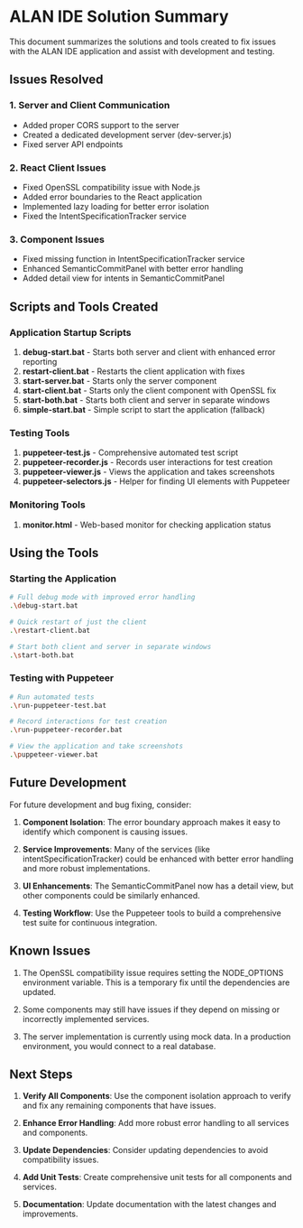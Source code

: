 # ALAN IDE Solution Summary

This document summarizes the solutions and tools created to fix issues with the ALAN IDE application and assist with development and testing.

## Issues Resolved

### 1. Server and Client Communication
- Added proper CORS support to the server
- Created a dedicated development server (dev-server.js)
- Fixed server API endpoints

### 2. React Client Issues
- Fixed OpenSSL compatibility issue with Node.js
- Added error boundaries to the React application
- Implemented lazy loading for better error isolation
- Fixed the IntentSpecificationTracker service

### 3. Component Issues
- Fixed missing function in IntentSpecificationTracker service
- Enhanced SemanticCommitPanel with better error handling
- Added detail view for intents in SemanticCommitPanel

## Scripts and Tools Created

### Application Startup Scripts
1. **debug-start.bat** - Starts both server and client with enhanced error reporting
2. **restart-client.bat** - Restarts the client application with fixes
3. **start-server.bat** - Starts only the server component
4. **start-client.bat** - Starts only the client component with OpenSSL fix
5. **start-both.bat** - Starts both client and server in separate windows
6. **simple-start.bat** - Simple script to start the application (fallback)

### Testing Tools
1. **puppeteer-test.js** - Comprehensive automated test script
2. **puppeteer-recorder.js** - Records user interactions for test creation
3. **puppeteer-viewer.js** - Views the application and takes screenshots
4. **puppeteer-selectors.js** - Helper for finding UI elements with Puppeteer

### Monitoring Tools
1. **monitor.html** - Web-based monitor for checking application status

## Using the Tools

### Starting the Application
```bash
# Full debug mode with improved error handling
.\debug-start.bat

# Quick restart of just the client
.\restart-client.bat

# Start both client and server in separate windows
.\start-both.bat
```

### Testing with Puppeteer
```bash
# Run automated tests
.\run-puppeteer-test.bat

# Record interactions for test creation
.\run-puppeteer-recorder.bat

# View the application and take screenshots
.\puppeteer-viewer.bat
```

## Future Development

For future development and bug fixing, consider:

1. **Component Isolation**: The error boundary approach makes it easy to identify which component is causing issues.

2. **Service Improvements**: Many of the services (like intentSpecificationTracker) could be enhanced with better error handling and more robust implementations.

3. **UI Enhancements**: The SemanticCommitPanel now has a detail view, but other components could be similarly enhanced.

4. **Testing Workflow**: Use the Puppeteer tools to build a comprehensive test suite for continuous integration.

## Known Issues

1. The OpenSSL compatibility issue requires setting the NODE_OPTIONS environment variable. This is a temporary fix until the dependencies are updated.

2. Some components may still have issues if they depend on missing or incorrectly implemented services.

3. The server implementation is currently using mock data. In a production environment, you would connect to a real database.

## Next Steps

1. **Verify All Components**: Use the component isolation approach to verify and fix any remaining components that have issues.

2. **Enhance Error Handling**: Add more robust error handling to all services and components.

3. **Update Dependencies**: Consider updating dependencies to avoid compatibility issues.

4. **Add Unit Tests**: Create comprehensive unit tests for all components and services.

5. **Documentation**: Update documentation with the latest changes and improvements.
